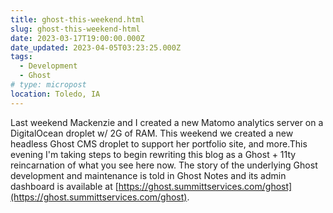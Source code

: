 ```yaml
---
title: ghost-this-weekend.html
slug: ghost-this-weekend-html
date: 2023-03-17T19:00:00.000Z
date_updated: 2023-04-05T03:23:25.000Z
tags: 
  - Development
  - Ghost
# type: micropost
location: Toledo, IA
---
```


Last weekend Mackenzie and I created a new Matomo analytics server on a DigitalOcean droplet w/ 2G of RAM. This weekend we created a new headless Ghost CMS droplet to support her portfolio site, and more.This evening I'm taking steps to begin rewriting this blog as a Ghost + 11ty reincarnation of what you see here now. The story of the underlying Ghost development and maintenance is told in Ghost Notes and its admin dashboard is available at [https://ghost.summittservices.com/ghost](https://ghost.summittservices.com/ghost).
